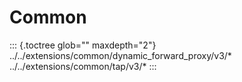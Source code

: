 Common
======

::: {.toctree glob="" maxdepth="2"}
../../extensions/common/dynamic\_forward\_proxy/v3/\*
../../extensions/common/tap/v3/\*
:::
